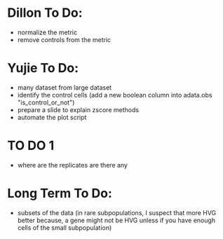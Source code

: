 # Dillon To Do:
- normalize the metric
- remove controls from the metric

# Yujie To Do:
- many dataset from large dataset
- identify the control cells (add a new boolean column into adata.obs "is_control_or_not")
- prepare a slide to explain zscore methods
- automate the plot script

# TO DO 1
- where are the replicates are there any


# Long Term To Do:
- subsets of the data (in rare subpopulations, I suspect that more HVG better because, a gene might not be HVG unless if you have enough cells of the small subpopulation)
